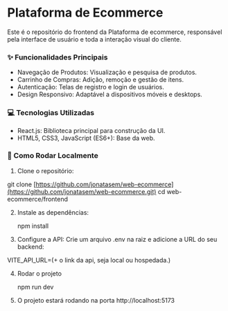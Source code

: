 # Plataforma de Ecommerce

Este é o repositório do frontend da Plataforma de ecommerce, responsável pela interface de usuário e toda a interação visual do cliente.

### ✨ Funcionalidades Principais

* Navegação de Produtos: Visualização e pesquisa de produtos.
* Carrinho de Compras: Adição, remoção e gestão de itens.
* Autenticação: Telas de registro e login de usuários.
* Design Responsivo: Adaptável a dispositivos móveis e desktops.

### 💻 Tecnologias Utilizadas

* React.js: Biblioteca principal para construção da UI.
* HTML5, CSS3, JavaScript (ES6+): Base da web.


### 🚀 Como Rodar Localmente

1.  Clone o repositório:

git clone [https://github.com/jonatasem/web-ecommerce](https://github.com/jonatasem/web-ecommerce.git)
cd web-ecommerce/frontend
    
2.  Instale as dependências:

    npm install 
    
3.  Configure a API: Crie um arquivo .env na raiz e adicione a URL do seu backend:
    
   VITE_API_URL=(+ o link da api, seja local ou hospedada.)

4. Rodar o projeto

    npm run dev

5. O projeto estará rodando na porta http://localhost:5173